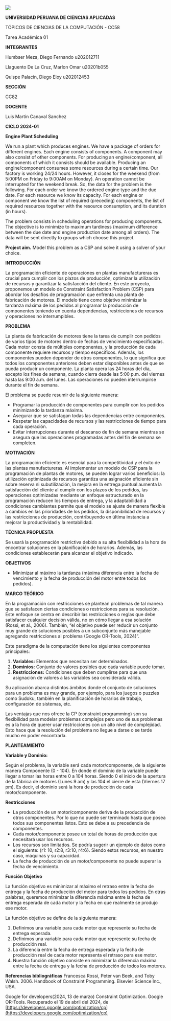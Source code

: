 ﻿![](Aspose.Words.3caa8bf7-2718-4cf0-99c8-0f67c5a23c9f.001.jpeg)

**UNIVERSIDAD PERUANA DE CIENCIAS APLICADAS**


TÓPICOS DE CIENCIAS DE LA COMPUTACIÓN - CC58

Tarea Académica 01




**INTEGRANTES**

Humbser Meza, Diego Fernando		u202012711

Llaguento De La Cruz, Marlon Omar		u20201b055

Quispe Palacin, Diego Eloy			u202012453


**SECCIÓN**

CC82



**DOCENTE**

Luis Martin Canaval Sanchez





**CICLO 2024-01**

**Engine Plant Scheduling**

We run a plant which produces engines. We have a package of orders for different engines. Each engine consists of components. A component may also consist of other components. For producing an engine/component, all components of which it consists should be available. Producing an engine/component consumes some resources during a certain time. Our factory is working 24/24 hours. However, it closes for the weekend (from 5:00PM on Friday to 9:00AM on Monday). An operation cannot be interrupted for the weekend break. So, the data for the problem is the following. For each order we know the ordered engine type and the due date. For each resource we know its capacity. For each engine or component we know the list of required (preceding) components, the list of required resources together with the resource consumption, and its duration (in hours).

The problem consists in scheduling operations for producing components. The objective is to minimize to maximum tardiness (maximum difference between the due date and engine production date among all orders). The data will be sent directly to groups which choose this project.

**Project aim.** Model this problem as a CSP and solve it using a solver of your choice.

**INTRODUCCIÓN**

La programación eficiente de operaciones en plantas manufactureras es crucial para cumplir con los plazos de producción, optimizar la utilización de recursos y garantizar la satisfacción del cliente. En este proyecto, proponemos un modelo de Constraint Satisfaction Problem (CSP) para abordar los desafíos de programación que enfrenta una planta de fabricación de motores. El modelo tiene como objetivo minimizar la tardanza máxima de los pedidos al programar la producción de componentes teniendo en cuenta dependencias, restricciones de recursos y operaciones no interrumpibles.

**PROBLEMA**

La planta de fabricación de motores tiene la tarea de cumplir con pedidos de varios tipos de motores dentro de fechas de vencimiento especificadas. Cada motor consta de múltiples componentes, y la producción de cada componente requiere recursos y tiempo específicos. Además, los componentes pueden depender de otros componentes, lo que significa que todos los componentes anteriores deben estar disponibles antes de que se pueda producir un componente. La planta opera las 24 horas del día, excepto los fines de semana, cuando cierra desde las 5:00 p.m. del viernes hasta las 9:00 a.m. del lunes. Las operaciones no pueden interrumpirse durante el fin de semana.

El problema se puede resumir de la siguiente manera:

- Programar la producción de componentes para cumplir con los pedidos minimizando la tardanza máxima.
- Asegurar que se satisfagan todas las dependencias entre componentes.
- Respetar las capacidades de recursos y las restricciones de tiempo para cada operación.
- Evitar interrupciones durante el descanso de fin de semana mientras se asegura que las operaciones programadas antes del fin de semana se completen.



**MOTIVACIÓN**

La programación eficiente es esencial para la competitividad y el éxito de las plantas manufactureras. Al implementar un modelo de CSP para la programación de plantas de motores, se pueden lograr varios beneficios: la utilización optimizada de recursos garantiza una asignación eficiente sin sobre reserva ni subutilización, la mejora en la entrega puntual aumenta la satisfacción del cliente al cumplir con los plazos de los pedidos, las operaciones optimizadas mediante un enfoque estructurado en la programación reducen los tiempos de entrega, y la adaptabilidad a condiciones cambiantes permite que el modelo se ajuste de manera flexible a cambios en las prioridades de los pedidos, la disponibilidad de recursos y las restricciones de producción, contribuyendo en última instancia a mejorar la productividad y la rentabilidad.

**TÉCNICA PROPUESTA**

Se usará la programación restrictiva debido a su alta flexibilidad a la hora de encontrar soluciones en la planificación de horarios. Además, las condiciones establecerán para alcanzar el objetivo indicado.


**OBJETIVOS** 

- Minimizar al máximo la tardanza (máxima diferencia entre la fecha de vencimiento y la fecha de producción del motor entre todos los pedidos).


**MARCO TEÓRICO**

En la programación con restricciones se plantean problemas de tal manera que se satisfacen ciertas condiciones o restricciones para su resolución. Este enfoque se centra en describir las restricciones o reglas que debe satisfacer cualquier decisión válida, no en cómo llegar a esa solución (Rossi, et al., 2006). También, “el objetivo puede ser reducir un conjunto muy grande de soluciones posibles a un subconjunto más manejable agregando restricciones al problema (Google OR-Tools, 2024)”.

Este paradigma de la computación tiene los siguientes componentes principales:

1. **Variables:** Elementos que necesitan ser determinados.
1. **Dominios:** Conjunto de valores posibles que cada variable puede tomar.
1. **Restricciones:** Condiciones que deben cumplirse para que una asignación de valores a las variables sea considerada válida.

Su aplicación abarca distintos ámbitos donde el conjunto de soluciones para un problema es muy grande, por ejemplo, para los juegos o puzzles como Sudoku, también en la planificación de horarios de trabajo, configuración de sistemas, etc. 

Las ventajas que nos ofrece la CP (constraint programming) son su flexibilidad para modelar problemas complejos pero uno de sus problemas es a la hora de querer usar restricciones con un alto nivel de complejidad. Esto hace que la resolución del problema no llegue a darse o se tarde mucho en poder encontrarla.





**PLANTEAMIENTO**

**Variable y Dominio:**

Según el problema, la variable será cada motor/componente, de la siguiente manera Componente (0 - 104). En donde el dominio de la variable puede llegar a tomar las horas entre 0 a 104 horas. Siendo 0 el inicio de la apertura de la fábrica de motores (Lunes 9 am) y las 104 el cierre de esta (Viernes 17 pm). Es decir, el dominio será la hora de producción de cada motor/componente.

**Restricciones**

- La producción de un motor/componente deriva de la producción de otros componentes. Por lo que no puede ser terminado hasta que posea todos sus componentes listos. Esto se debe a su precedencia de componentes.
- Cada motor/componente posee un total de horas de producción que necesitará usar los recursos.
- Los recursos son limitados. Se podría sugerir un ejemplo de datos como el siguiente: {r1: 10, r2:8, r3:10, r4:6}. Siendo estos recursos, en nuestro caso, máquinas y su capacidad.
- La fecha de producción de un motor/componente no puede superar la fecha de vencimiento.

**Función Objetivo**

La función objetivo es minimizar al máximo el retraso entre la fecha de entrega y la fecha de producción del motor para todos los pedidos. En otras palabras, queremos minimizar la diferencia máxima entre la fecha de entrega esperada de cada motor y la fecha en que realmente se produjo ese motor.

La función objetivo se define de la siguiente manera:

1. Definimos una variable para cada motor que represente su fecha de entrega esperada.
1. Definimos una variable para cada motor que represente su fecha de producción real.
1. La diferencia entre la fecha de entrega esperada y la fecha de producción real de cada motor representa el retraso para ese motor.
1. Nuestra función objetivo consiste en minimizar la diferencia máxima entre la fecha de entrega y la fecha de producción de todos los motores.


**Referencias bibliográficas**
Francesca Rossi, Peter van Beek, and Toby Walsh. 2006. Handbook of Constraint Programming. Elsevier Science Inc., USA.

Google for developers(2024, 13 de marzo) Constraint Optimization. Google OR-Tools. Recuperado el 19 de abril del 2024, de [https://developers.google.com/optimization/cp](https://developers.google.com/optimization/cp)



